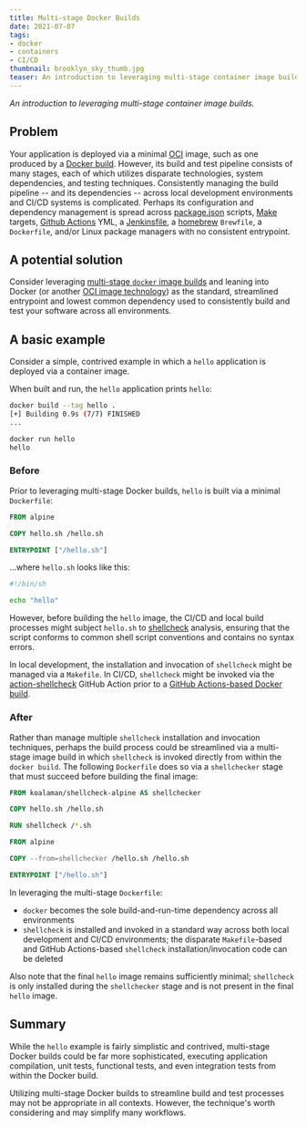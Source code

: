 ```yaml
---
title: Multi-stage Docker Builds
date: 2021-07-07
tags:
- docker
- containers
- CI/CD
thumbnail: brooklyn_sky_thumb.jpg
teaser: An introduction to leveraging multi-stage container image builds.
---
```


_An introduction to leveraging multi-stage container image builds._

## Problem

Your application is deployed via a minimal [OCI](https://opencontainers.org/) image, such as one produced by a [Docker build](https://docs.docker.com/engine/reference/commandline/build/). However, its build and test pipeline consists of many stages, each of which utilizes disparate technologies, system dependencies, and testing techniques. Consistently managing the build pipeline -- and its dependencies -- across local development environments and CI/CD systems is complicated. Perhaps its configuration and dependency management is spread across [package.json](https://docs.npmjs.com/cli/v7/configuring-npm/package-json#scripts) scripts, [Make](https://stackoverflow.com/questions/2270643/what-is-a-make-target/2270701) targets, [Github Actions](https://github.com/features/actions) YML, a [Jenkinsfile](https://www.jenkins.io/doc/book/pipeline/jenkinsfile/), a [homebrew](https://brew.sh/) `Brewfile`, a `Dockerfile`, and/or Linux package managers with no consistent entrypoint.

## A potential solution

Consider leveraging [multi-stage `docker` image builds](https://docs.docker.com/develop/develop-images/multistage-build/) and leaning into Docker (or another [OCI image technology](https://opencontainers.org/)) as the standard, streamlined entrypoint and lowest common dependency used to consistently build and test your software across all environments.

## A basic example

Consider a simple, contrived example in which a `hello` application is deployed via a container image.

When built and run, the `hello` application prints `hello`:

```bash
docker build --tag hello .
[+] Building 0.9s (7/7) FINISHED
...
```

```bash
docker run hello
hello
```

### Before

Prior to leveraging multi-stage Docker builds, `hello` is built via a minimal `Dockerfile`:

```Dockerfile
FROM alpine

COPY hello.sh /hello.sh

ENTRYPOINT ["/hello.sh"]
```

...where `hello.sh` looks like this:

```sh
#!/bin/sh

echo "hello"
```

However, before building the `hello` image, the CI/CD and local build processes might subject `hello.sh` to [shellcheck](https://github.com/koalaman/shellcheck) analysis, ensuring that the script conforms to common shell script conventions and contains no syntax errors.

In local development, the installation and invocation of `shellcheck` might be managed via a `Makefile`. In CI/CD, `shellcheck` might be invoked via the [action-shellcheck](https://github.com/marketplace/actions/shellcheck) GitHub Action prior to a [GitHub Actions-based Docker build](https://github.com/marketplace/actions/build-and-push-docker-images).

### After

Rather than manage multiple `shellcheck` installation and invocation techniques, perhaps the build process could be streamlined via a multi-stage image build in which `shellcheck` is invoked directly from within the `docker build`. The following `Dockerfile` does so via a `shellchecker` stage that must succeed before building the final image:

```Dockerfile
FROM koalaman/shellcheck-alpine AS shellchecker

COPY hello.sh /hello.sh

RUN shellcheck /*.sh

FROM alpine

COPY --from=shellchecker /hello.sh /hello.sh

ENTRYPOINT ["/hello.sh"]
```

In leveraging the multi-stage `Dockerfile`:

* `docker` becomes the sole build-and-run-time dependency across all environments
* `shellcheck` is installed and invoked in a standard way across both local development and CI/CD environments; the disparate `Makefile`-based and GitHub Actions-based `shellcheck` installation/invocation code can be deleted

Also note that the final `hello` image remains sufficiently minimal; `shellcheck` is only installed during the `shellchecker` stage and is not present in the final `hello` image.

## Summary

While the `hello` example is fairly simplistic and contrived, multi-stage Docker builds could be far more sophisticated, executing application compilation, unit tests, functional tests, and even integration tests from within the Docker build.

Utilizing multi-stage Docker builds to streamline build and test processes may not be appropriate in all contexts. However, the technique's worth considering and may simplify many workflows.
